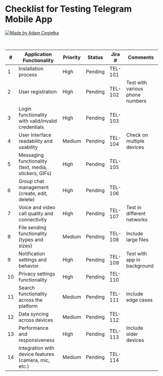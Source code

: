 # Checklist for Testing Telegram Mobile App

[![Made by Adam Cegiełka](https://img.shields.io/badge/made%20by%20-Adam%20Cegielka-blue.svg?style=flat-square)](https://adamcegielka.pl)

<br>

| # | Application Functionality | Priority | Status | Jira # | Comments |
| --- | --- | --- | --- | --- | --- |
| 1 | Installation process | High | Pending | TEL-101 |  |
| 2 | User registration	 | High | Pending | TEL-102 | Test with various phone numbers |
| 3 | Login functionality with valid/invalid credentials | High | Pending | TEL-103 |  |
| 4 | User Interface readability and usability | Medium | Pending| TEL-104 | Check on multiple devices |
| 5 | Messaging functionality (text, media, stickers, GIFs) | High | Pending| TEL-105 |  |
| 6 | Group chat management (create, edit, delete) | High | Pending | TEL-106 |  |
| 7 | Voice and video call quality and connectivity | High| Pending | TEL-107 | Test in different networks |
| 8 | File sending functionality (types and sizes) | Medium | Pending | TEL-108 | Include large files |
| 9 | Notification settings and behavior | High | Pending | TEL-109 | Test with app in background |  |
| 10 | Privacy settings functionality | High | Pending | TEL-110 |  |
| 11 | Search functionality across the platform| Medium | Pending | TEL-111 | Include edge cases |
| 12 | Data syncing across devices | Medium | Pending | TEL-112 |  |
| 13 | Performance and responsiveness | High | Pending | TEL-113 | Include older devices |
| 14 | Integration with device features (camera, mic, etc.) | Medium | Pending | TEL-114 |  |
